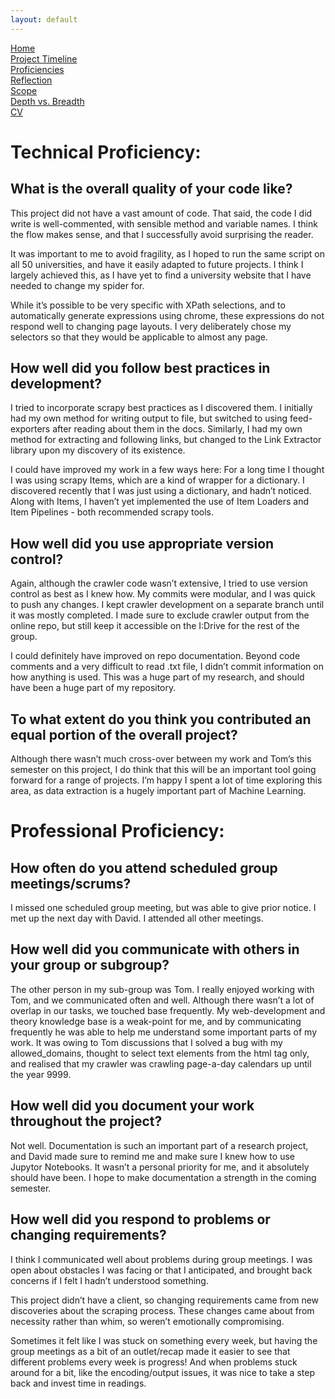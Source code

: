 ```yaml
---
layout: default
---
```

[Home](https://stephgarland.github.io/NLP-Portfolio)<br>
[Project Timeline](https://stephgarland.github.io/NLP-Portfolio/timeline)<br>
[Proficiencies](https://stephgarland.github.io/NLP-Portfolio/proficiencies)<br>
[Reflection](https://stephgarland.github.io/NLP-Portfolio/reflection)<br>
[Scope](https://stephgarland.github.io/NLP-Portfolio/scope)<br>
[Depth vs. Breadth](https://stephgarland.github.io/NLP-Portfolio/depthVsBreadth)<br>
[CV](https://stephgarland.github.io/NLP-Portfolio/CV.pdf)

# [](#header-1)Technical Proficiency:

## [](#header-2)What is the overall quality of your code like?

This project did not have a vast amount of code. That said, the code I did write is well-commented, with sensible method and variable names. I think the flow makes sense, and that I successfully avoid surprising the reader. 

It was important to me to avoid fragility, as I hoped to run the same script on all 50 universities, and have it easily adapted to future projects. I think I largely achieved this, as I have yet to find a university website that I have needed to change my spider for.

While it’s possible to be very specific with XPath selections, and to automatically generate expressions using chrome, these expressions do not respond well to changing page layouts. I very deliberately chose my selectors so that they would be applicable to almost any page.

## [](#header-2)How well did you follow best practices in development?

I tried to incorporate scrapy best practices as I discovered them. I initially had my own method for writing output to file, but switched to using feed-exporters after reading about them in the docs. Similarly, I had my own method for extracting and following links, but changed to the Link Extractor library upon my discovery of its existence. 

I could have improved my work in a few ways here:
For a long time I thought I was using scrapy Items, which are a kind of wrapper for a dictionary. I discovered recently that I was just using a dictionary, and hadn’t noticed. 
Along with Items, I haven’t yet implemented the use of Item Loaders and Item Pipelines - both recommended scrapy tools. 

## [](#header-2)How well did you use appropriate version control?

Again, although the crawler code wasn’t extensive, I tried to use version control as best as I knew how. My commits were modular, and I was quick to push any changes. I kept crawler development on a separate branch until it was mostly completed. I made sure to exclude crawler output from the online repo, but still keep it accessible on the I:Drive for the rest of the group.

I could definitely have improved on repo documentation. Beyond code comments and a very difficult to read .txt file, I didn’t commit information on how anything is used. This was a huge part of my research, and should have been a huge part of my repository.

## [](#header-2)To what extent do you think you contributed an equal portion of the overall project?

Although there wasn’t much cross-over between my work and Tom’s this semester on this project, I do think that this will be an important tool going forward for a range of projects. I’m happy I spent a lot of time exploring this area, as data extraction is a hugely important part of Machine Learning.

# [](#header-1)Professional Proficiency: 

## [](#header-2)How often do you attend scheduled group meetings/scrums?

I missed one scheduled group meeting, but was able to give prior notice. I met up the next day with David. I attended all other meetings. 

## [](#header-2)How well did you communicate with others in your group or subgroup?

The other person in my sub-group was Tom. I really enjoyed working with Tom, and we communicated often and well.  Although there wasn’t a lot of overlap in our tasks, we touched base frequently. My web-development and theory knowledge base is a weak-point for me, and by communicating frequently he was able to help me understand some important parts of my work. It was owing to Tom discussions that I solved a bug with my allowed_domains, thought to select text elements from the html <body> tag only, and realised that my crawler was crawling page-a-day calendars up until the year 9999. 

## [](#header-2)How well did you document your work throughout the project?

Not well. Documentation is such an important part of a research project, and David made sure to remind me and make sure I knew how to use Jupytor Notebooks. It wasn’t a personal priority for me, and it absolutely should have been. I hope to make documentation a strength in the coming semester.

## [](#header-2)How well did you respond to problems or changing requirements?

I think I communicated well about problems during group meetings. I was open about obstacles I was facing or that I anticipated, and brought back concerns if I felt I hadn’t understood something. 

This project didn’t have a client, so changing requirements came from new discoveries about the scraping process. These changes came about from necessity rather than whim, so weren’t emotionally compromising. 

Sometimes it felt like I was stuck on something every week, but having the group meetings as a bit of an outlet/recap made it easier to see that different problems every week is progress! And when problems stuck around for a bit, like the encoding/output issues, it was nice to take a step back and invest time in readings. 
